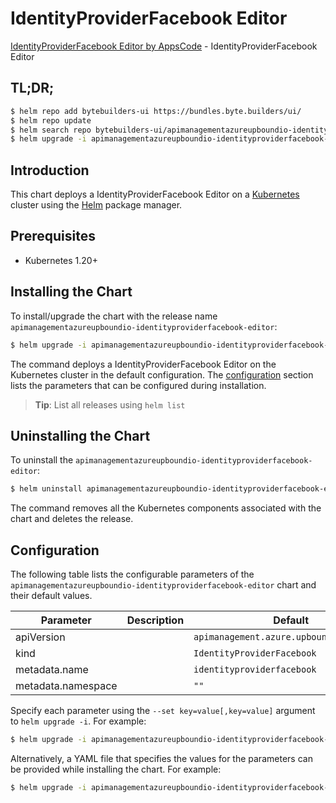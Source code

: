 # IdentityProviderFacebook Editor

[IdentityProviderFacebook Editor by AppsCode](https://byte.builders) - IdentityProviderFacebook Editor

## TL;DR;

```bash
$ helm repo add bytebuilders-ui https://bundles.byte.builders/ui/
$ helm repo update
$ helm search repo bytebuilders-ui/apimanagementazureupboundio-identityproviderfacebook-editor --version=v0.4.18
$ helm upgrade -i apimanagementazureupboundio-identityproviderfacebook-editor bytebuilders-ui/apimanagementazureupboundio-identityproviderfacebook-editor -n default --create-namespace --version=v0.4.18
```

## Introduction

This chart deploys a IdentityProviderFacebook Editor on a [Kubernetes](http://kubernetes.io) cluster using the [Helm](https://helm.sh) package manager.

## Prerequisites

- Kubernetes 1.20+

## Installing the Chart

To install/upgrade the chart with the release name `apimanagementazureupboundio-identityproviderfacebook-editor`:

```bash
$ helm upgrade -i apimanagementazureupboundio-identityproviderfacebook-editor bytebuilders-ui/apimanagementazureupboundio-identityproviderfacebook-editor -n default --create-namespace --version=v0.4.18
```

The command deploys a IdentityProviderFacebook Editor on the Kubernetes cluster in the default configuration. The [configuration](#configuration) section lists the parameters that can be configured during installation.

> **Tip**: List all releases using `helm list`

## Uninstalling the Chart

To uninstall the `apimanagementazureupboundio-identityproviderfacebook-editor`:

```bash
$ helm uninstall apimanagementazureupboundio-identityproviderfacebook-editor -n default
```

The command removes all the Kubernetes components associated with the chart and deletes the release.

## Configuration

The following table lists the configurable parameters of the `apimanagementazureupboundio-identityproviderfacebook-editor` chart and their default values.

|     Parameter      | Description |                       Default                       |
|--------------------|-------------|-----------------------------------------------------|
| apiVersion         |             | <code>apimanagement.azure.upbound.io/v1beta1</code> |
| kind               |             | <code>IdentityProviderFacebook</code>               |
| metadata.name      |             | <code>identityproviderfacebook</code>               |
| metadata.namespace |             | <code>""</code>                                     |


Specify each parameter using the `--set key=value[,key=value]` argument to `helm upgrade -i`. For example:

```bash
$ helm upgrade -i apimanagementazureupboundio-identityproviderfacebook-editor bytebuilders-ui/apimanagementazureupboundio-identityproviderfacebook-editor -n default --create-namespace --version=v0.4.18 --set apiVersion=apimanagement.azure.upbound.io/v1beta1
```

Alternatively, a YAML file that specifies the values for the parameters can be provided while
installing the chart. For example:

```bash
$ helm upgrade -i apimanagementazureupboundio-identityproviderfacebook-editor bytebuilders-ui/apimanagementazureupboundio-identityproviderfacebook-editor -n default --create-namespace --version=v0.4.18 --values values.yaml
```
